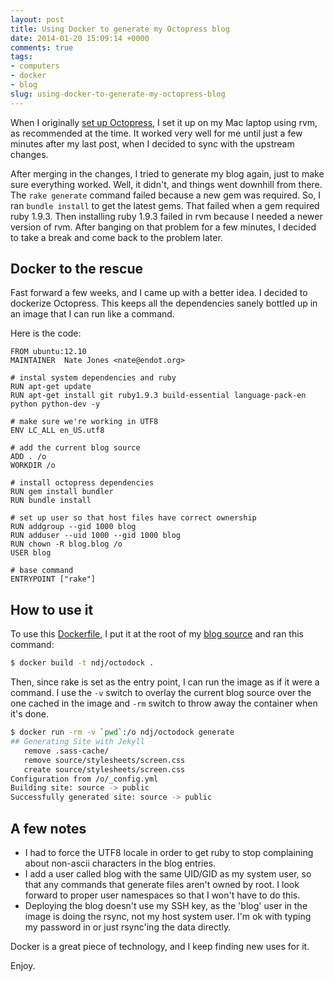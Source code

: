 ```yaml
---
layout: post
title: Using Docker to generate my Octopress blog
date: 2014-01-20 15:09:14 +0000
comments: true
tags:
- computers
- docker
- blog
slug: using-docker-to-generate-my-octopress-blog
---
```


When I originally [set up Octopress](/2011/11/05/wordpress-to-octopress/), I set it up on my Mac laptop using rvm, as recommended at the time.  It worked very well for me until just a few minutes after my last post, when I decided to sync with the upstream changes.

After merging in the changes, I tried to generate my blog again, just to make sure everything worked.  Well, it didn't, and things went downhill from there.  The `rake generate` command failed because a new gem was required.  So, I ran `bundle install` to get the latest gems.  That failed when a gem required ruby 1.9.3.  Then installing ruby 1.9.3 failed in rvm because I needed a newer version of rvm.  After banging on that problem for a few minutes, I decided to take a break and come back to the problem later.

## Docker to the rescue

Fast forward a few weeks, and I came up with a better idea.  I decided to dockerize Octopress.  This keeps all the dependencies sanely bottled up in an image that I can run like a command.

Here is the code:

```
FROM ubuntu:12.10
MAINTAINER  Nate Jones <nate@endot.org>

# instal system dependencies and ruby
RUN apt-get update
RUN apt-get install git ruby1.9.3 build-essential language-pack-en python python-dev -y

# make sure we're working in UTF8
ENV LC_ALL en_US.utf8

# add the current blog source
ADD . /o
WORKDIR /o

# install octopress dependencies
RUN gem install bundler
RUN bundle install

# set up user so that host files have correct ownership
RUN addgroup --gid 1000 blog
RUN adduser --uid 1000 --gid 1000 blog
RUN chown -R blog.blog /o
USER blog

# base command
ENTRYPOINT ["rake"]
```

## How to use it

To use this [Dockerfile](https://github.com/justone/endot.org/blob/master/Dockerfile), I put it at the root of my [blog source](https://github.com/justone/endot.org) and ran this command:

``` sh
$ docker build -t ndj/octodock .
```

Then, since rake is set as the entry point, I can run the image as if it were a command.  I use the `-v` switch to overlay the current blog source over the one cached in the image and `-rm` switch to throw away the container when it's done.

``` sh
$ docker run -rm -v `pwd`:/o ndj/octodock generate
## Generating Site with Jekyll
   remove .sass-cache/
   remove source/stylesheets/screen.css
   create source/stylesheets/screen.css
Configuration from /o/_config.yml
Building site: source -> public
Successfully generated site: source -> public
```

## A few notes

* I had to force the UTF8 locale in order to get ruby to stop complaining about non-ascii characters in the blog entries.
* I add a user called blog with the same UID/GID as my system user, so that any commands that generate files aren't owned by root.  I look forward to proper user namespaces so that I won't have to do this.
* Deploying the blog doesn't use my SSH key, as the 'blog' user in the image is doing the rsync, not my host system user.  I'm ok with typing my password in or just rsync'ing the data directly.

Docker is a great piece of technology, and I keep finding new uses for it.

Enjoy.
